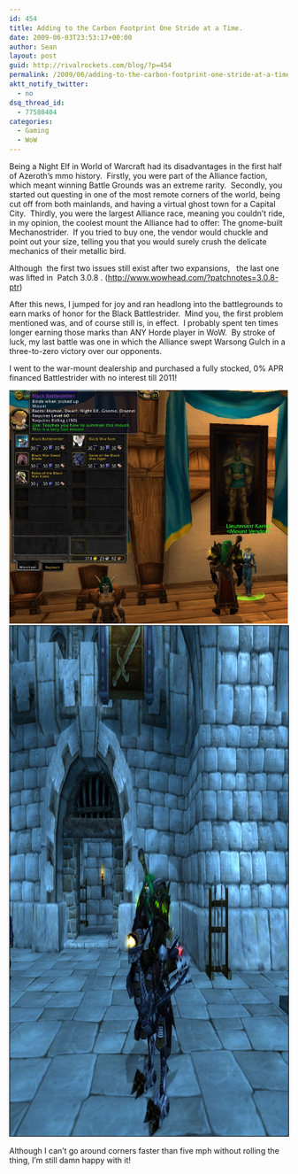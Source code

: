 ```yaml
---
id: 454
title: Adding to the Carbon Footprint One Stride at a Time.
date: 2009-06-03T23:53:17+00:00
author: Sean
layout: post
guid: http://rivalrockets.com/blog/?p=454
permalink: /2009/06/adding-to-the-carbon-footprint-one-stride-at-a-time/
aktt_notify_twitter:
  - no
dsq_thread_id:
  - 77580404
categories:
  - Gaming
  - WoW
---
```

Being a Night Elf in World of Warcraft had its disadvantages in the first half of Azeroth&#8217;s mmo history.  Firstly, you were part of the Alliance faction, which meant winning Battle Grounds was an extreme rarity.  Secondly, you started out questing in one of the most remote corners of the world, being cut off from both mainlands, and having a virtual ghost town for a Capital City.  Thirdly, you were the largest Alliance race, meaning you couldn&#8217;t ride, in my opinion, the coolest mount the Alliance had to offer: The gnome-built Mechanostrider.  If you tried to buy one, the vendor would chuckle and point out your size, telling you that you would surely crush the delicate mechanics of their metallic bird.

Although  the first two issues still exist after two expansions,   the last one was lifted in  Patch 3.0.8 . (<http://www.wowhead.com/?patchnotes=3.0.8-ptr>)

After this news, I jumped for joy and ran headlong into the battlegrounds to earn marks of honor for the Black Battlestrider.  Mind you, the first problem mentioned was, and of course still is, in effect.  I probably spent ten times longer earning those marks than ANY Horde player in WoW.  By stroke of luck, my last battle was one in which the Alliance swept Warsong Gulch in a three-to-zero victory over our opponents.

I went to the war-mount dealership and purchased a fully stocked, 0% APR financed Battlestrider with no interest till 2011!

<img class="alignnone size-full wp-image-455" title="They tried to sell me their damn rustproofing, but I knew better..." src="/content/2009/06/wowscrnshot_060109_235146.jpg" alt="They tried to sell me their damn rustproofing, but I knew better..." />

<img class="alignnone size-full wp-image-457" style="border: 1px solid black;" title="Drivin' her off the lot, and feelin' good!" src="/content/2009/06/wowscrnshot_060109_235256.jpg" alt="Drivin' her off the lot, and feelin' good!" width="1152" height="922" />

Although I can&#8217;t go around corners faster than five mph without rolling the thing, I&#8217;m still damn happy with it!